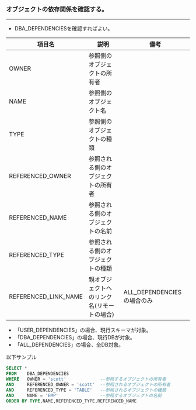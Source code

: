 ### オブジェクトの依存関係を確認する。
-----------------------------------

* DBA_DEPENDENCIESを確認すればよい。

|項目名					|説明											|備考						|
|-----------------------|-----------------------------------------------|---------------------------|
|OWNER					|参照側のオブジェクトの所有者					|							|
|NAME					|参照側のオブジェクト名							|							|
|TYPE					|参照側のオブジェクトの種類						|							|
|REFERENCED_OWNER		|参照される側のオブジェクトの所有者				|							|
|REFERENCED_NAME		|参照される側のオブジェクトの名前				|							|
|REFERENCED_TYPE		|参照される側のオブジェクトの種類				|							|
|REFERENCED_LINK_NAME	|親オブジェクトへのリンク名(リモートの場合)		|ALL_DEPENDENCIESの場合のみ	|


* 「USER_DEPENDENCIES」の場合、現行スキーマが対象。
* 「DBA_DEPENDENCIES」の場合、現行DBが対象。
* 「ALL_DEPENDENCIES」の場合、全DB対象。

以下サンプル
```sql
SELECT *
FROM	DBA_DEPENDENCIES
WHERE	OWNER = 'scott'				--参照するオブジェクトの所有者
AND		REFERENCED_OWNER = 'scott'	--参照されるオブジェクトの所有者
AND		REFERENCED_TYPE = 'TABLE'	--参照されるオブジェクトの種類
AND		NAME = 'EMP'				--参照するオブジェクトの名前
ORDER BY TYPE,NAME,REFERENCED_TYPE,REFERENCED_NAME
```
